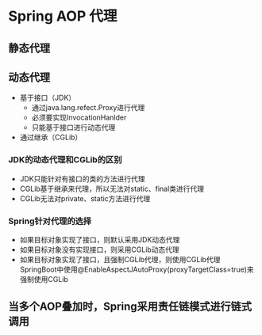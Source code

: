 # Spring AOP 代理

## 静态代理

## 动态代理
- 基于接口（JDK）
  - 通过java.lang.refect.Proxy进行代理
  - 必须要实现InvocationHanlder
  - 只能基于接口进行动态代理
- 通过继承（CGLib）

### JDK的动态代理和CGLib的区别
- JDK只能针对有接口的类的方法进行代理
- CGLib基于继承来代理，所以无法对static、final类进行代理
- CGLib无法对private、static方法进行代理

### Spring针对代理的选择
- 如果目标对象实现了接口，则默认采用JDK动态代理
- 如果目标对象没有实现接口，则采用CGLib动态代理
- 如果目标对象实现了接口，且强制CGLib代理，则使用CGLib代理
SpringBoot中使用@EnableAspectJAutoProxy(proxyTargetClass=true)来强制使用CGLib

## 当多个AOP叠加时，Spring采用责任链模式进行链式调用